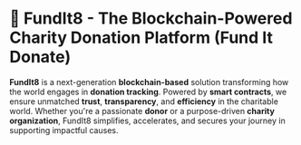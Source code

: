 # 💖 **FundIt8 - The Blockchain-Powered Charity Donation Platform** (Fund It Donate)

**FundIt8** is a next-generation **blockchain-based** solution transforming how the world engages in **donation tracking**. Powered by **smart contracts**, we ensure unmatched **trust**, **transparency**, and **efficiency** in the charitable world. Whether you're a passionate **donor** or a purpose-driven **charity organization**, FundIt8 simplifies, accelerates, and secures your journey in supporting impactful causes.

